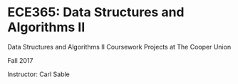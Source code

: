 # ECE365: Data Structures and Algorithms II
Data Structures and Algorithms II Coursework Projects at The Cooper Union

Fall 2017

Instructor: Carl Sable 
